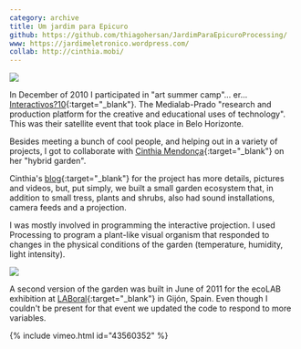 ```yaml
---
category: archive
title: Um jardim para Epicuro
github: https://github.com/thiagohersan/JardimParaEpicuroProcessing/
www: https://jardimeletronico.wordpress.com/
collab: http://cinthia.mobi/
---
```

![](/assets/projects/um-jardim-para-epicuro/jardim0.jpg)

In December of 2010 I participated in "art summer camp"... er... [Interactivos?10](http://medialab-prado.es/interactivos){:target="_blank"}. The Medialab-Prado "research and production platform for the creative and educational uses of technology". This was their satellite event that took place in Belo Horizonte.

Besides meeting a bunch of cool people, and helping out in a variety of projects, I got to collaborate with [Cinthia Mendonça](http://cinthia.mobi/){:target="_blank"} on her "hybrid garden".

Cinthia's [blog](http://jardimeletronico.wordpress.com/){:target="_blank"} for the project has more details, pictures and videos, but, put simply, we built a small garden ecosystem that, in addition to small tress, plants and shrubs, also had sound installations, camera feeds and a projection.

I was mostly involved in programming the interactive projection. I used Processing to program a plant-like visual organism that responded to changes in the physical conditions of the garden (temperature, humidity, light intensity).

![](/assets/projects/um-jardim-para-epicuro/jardim1.jpg)

A second version of the garden was built in June of 2011 for the ecoLAB exhibition at [LABoral](http://www.laboralcentrodearte.org/en){:target="_blank"} in Gijón, Spain. Even though I couldn't be present for that event we updated the code to respond to more variables.

{% include vimeo.html id="43560352" %}
